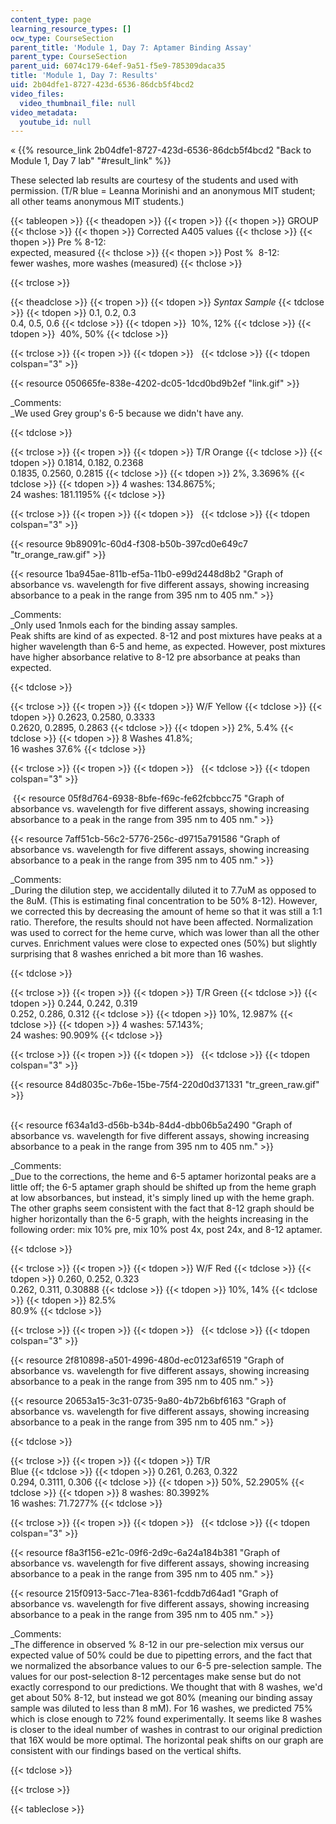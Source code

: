 ```yaml
---
content_type: page
learning_resource_types: []
ocw_type: CourseSection
parent_title: 'Module 1, Day 7: Aptamer Binding Assay'
parent_type: CourseSection
parent_uid: 6074c179-64ef-9a51-f5e9-785309daca35
title: 'Module 1, Day 7: Results'
uid: 2b04dfe1-8727-423d-6536-86dcb5f4bcd2
video_files:
  video_thumbnail_file: null
video_metadata:
  youtube_id: null
---
```


« {{% resource_link 2b04dfe1-8727-423d-6536-86dcb5f4bcd2 "Back to Module 1, Day 7 lab" "#result_link" %}}

These selected lab results are courtesy of the students and used with permission. (T/R blue = Leanna Morinishi and an anonymous MIT student; all other teams anonymous MIT students.)

{{< tableopen >}}
{{< theadopen >}}
{{< tropen >}}
{{< thopen >}}
GROUP
{{< thclose >}}
{{< thopen >}}
Corrected A405 values
{{< thclose >}}
{{< thopen >}}
Pre % 8-12:  
expected, measured
{{< thclose >}}
{{< thopen >}}
Post %  8-12:  
fewer washes, more washes (measured)
{{< thclose >}}

{{< trclose >}}

{{< theadclose >}}
{{< tropen >}}
{{< tdopen >}}
_Syntax Sample_
{{< tdclose >}}
{{< tdopen >}}
0.1, 0.2, 0.3  
0.4, 0.5, 0.6
{{< tdclose >}}
{{< tdopen >}}
 10%, 12%
{{< tdclose >}}
{{< tdopen >}}
 40%, 50%
{{< tdclose >}}

{{< trclose >}}
{{< tropen >}}
{{< tdopen >}}
 
{{< tdclose >}}
{{< tdopen colspan="3" >}}


{{< resource 050665fe-838e-4202-dc05-1dcd0bd9b2ef "link.gif" >}}

_Comments:  
_We used Grey group's 6-5 because we didn't have any.


{{< tdclose >}}

{{< trclose >}}
{{< tropen >}}
{{< tdopen >}}
T/R Orange
{{< tdclose >}}
{{< tdopen >}}
0.1814, 0.182, 0.2368  
0.1835, 0.2560, 0.2815
{{< tdclose >}}
{{< tdopen >}}
2%, 3.3696%
{{< tdclose >}}
{{< tdopen >}}
4 washes: 134.8675%;  
24 washes: 181.1195%
{{< tdclose >}}

{{< trclose >}}
{{< tropen >}}
{{< tdopen >}}
 
{{< tdclose >}}
{{< tdopen colspan="3" >}}


{{< resource 9b89091c-60d4-f308-b50b-397cd0e649c7 "tr_orange_raw.gif" >}}

  
{{< resource 1ba945ae-811b-ef5a-11b0-e99d2448d8b2 "Graph of absorbance vs. wavelength for five different assays, showing increasing absorbance to a peak in the range from 395 nm to 405 nm." >}}

_Comments:  
_Only used 1nmols each for the binding assay samples.  
Peak shifts are kind of as expected. 8-12 and post mixtures have peaks at a higher wavelength than 6-5 and heme, as expected. However, post mixtures have higher absorbance relative to 8-12 pre absorbance at peaks than expected.


{{< tdclose >}}

{{< trclose >}}
{{< tropen >}}
{{< tdopen >}}
W/F Yellow
{{< tdclose >}}
{{< tdopen >}}
0.2623, 0.2580, 0.3333  
0.2620, 0.2895, 0.2863
{{< tdclose >}}
{{< tdopen >}}
2%, 5.4%
{{< tdclose >}}
{{< tdopen >}}
8 Washes 41.8%;  
16 washes 37.6%
{{< tdclose >}}

{{< trclose >}}
{{< tropen >}}
{{< tdopen >}}
 
{{< tdclose >}}
{{< tdopen colspan="3" >}}


 {{< resource 05f8d764-6938-8bfe-f69c-fe62fcbbcc75 "Graph of absorbance vs. wavelength for five different assays, showing increasing absorbance to a peak in the range from 395 nm to 405 nm." >}}

{{< resource 7aff51cb-56c2-5776-256c-d9715a791586 "Graph of absorbance vs. wavelength for five different assays, showing increasing absorbance to a peak in the range from 395 nm to 405 nm." >}}

_Comments:  
_During the dilution step, we accidentally diluted it to 7.7uM as opposed to the 8uM. (This is estimating final concentration to be 50% 8-12). However, we corrected this by decreasing the amount of heme so that it was still a 1:1 ratio. Therefore, the results should not have been affected. Normalization was used to correct for the heme curve, which was lower than all the other curves. Enrichment values were close to expected ones (50%) but slightly surprising that 8 washes enriched a bit more than 16 washes.


{{< tdclose >}}

{{< trclose >}}
{{< tropen >}}
{{< tdopen >}}
T/R Green
{{< tdclose >}}
{{< tdopen >}}
0.244, 0.242, 0.319  
0.252, 0.286, 0.312
{{< tdclose >}}
{{< tdopen >}}
10%, 12.987%
{{< tdclose >}}
{{< tdopen >}}
4 washes: 57.143%;  
24 washes: 90.909%
{{< tdclose >}}

{{< trclose >}}
{{< tropen >}}
{{< tdopen >}}
 
{{< tdclose >}}
{{< tdopen colspan="3" >}}


{{< resource 84d8035c-7b6e-15be-75f4-220d0d371331 "tr_green_raw.gif" >}}  
 

{{< resource f634a1d3-d56b-b34b-84d4-dbb06b5a2490 "Graph of absorbance vs. wavelength for five different assays, showing increasing absorbance to a peak in the range from 395 nm to 405 nm." >}}

_Comments:  
_Due to the corrections, the heme and 6-5 aptamer horizontal peaks are a little off; the 6-5 aptamer graph should be shifted up from the heme graph at low absorbances, but instead, it's simply lined up with the heme graph. The other graphs seem consistent with the fact that 8-12 graph should be higher horizontally than the 6-5 graph, with the heights increasing in the following order: mix 10% pre, mix 10% post 4x, post 24x, and 8-12 aptamer.


{{< tdclose >}}

{{< trclose >}}
{{< tropen >}}
{{< tdopen >}}
W/F Red
{{< tdclose >}}
{{< tdopen >}}
0.260, 0.252, 0.323  
0.262, 0.311, 0.30888
{{< tdclose >}}
{{< tdopen >}}
10%, 14%
{{< tdclose >}}
{{< tdopen >}}
82.5%  
80.9%
{{< tdclose >}}

{{< trclose >}}
{{< tropen >}}
{{< tdopen >}}
 
{{< tdclose >}}
{{< tdopen colspan="3" >}}


{{< resource 2f810898-a501-4996-480d-ec0123af6519 "Graph of absorbance vs. wavelength for five different assays, showing increasing absorbance to a peak in the range from 395 nm to 405 nm." >}}

{{< resource 20653a15-3c31-0735-9a80-4b72b6bf6163 "Graph of absorbance vs. wavelength for five different assays, showing increasing absorbance to a peak in the range from 395 nm to 405 nm." >}}


{{< tdclose >}}

{{< trclose >}}
{{< tropen >}}
{{< tdopen >}}
T/R  
Blue
{{< tdclose >}}
{{< tdopen >}}
0.261, 0.263, 0.322  
0.294, 0.3111, 0.306
{{< tdclose >}}
{{< tdopen >}}
50%, 52.2905%
{{< tdclose >}}
{{< tdopen >}}
8 washes: 80.3992%  
16 washes: 71.7277%
{{< tdclose >}}

{{< trclose >}}
{{< tropen >}}
{{< tdopen >}}
 
{{< tdclose >}}
{{< tdopen colspan="3" >}}


{{< resource f8a3f156-e21c-09f6-2d9c-6a24a184b381 "Graph of absorbance vs. wavelength for five different assays, showing increasing absorbance to a peak in the range from 395 nm to 405 nm." >}}

{{< resource 215f0913-5acc-71ea-8361-fcddb7d64ad1 "Graph of absorbance vs. wavelength for five different assays, showing increasing absorbance to a peak in the range from 395 nm to 405 nm." >}}

_Comments:  
_The difference in observed % 8-12 in our pre-selection mix versus our expected value of 50% could be due to pipetting errors, and the fact that we normalized the absorbance values to our 6-5 pre-selection sample. The values for our post-selection 8-12 percentages make sense but do not exactly correspond to our predictions. We thought that with 8 washes, we'd get about 50% 8-12, but instead we got 80% (meaning our binding assay sample was diluted to less than 8 mM). For 16 washes, we predicted 75% which is close enough to 72% found experimentally. It seems like 8 washes is closer to the ideal number of washes in contrast to our original prediction that 16X would be more optimal. The horizontal peak shifts on our graph are consistent with our findings based on the vertical shifts.


{{< tdclose >}}

{{< trclose >}}

{{< tableclose >}}